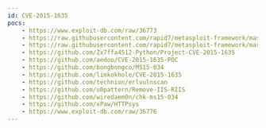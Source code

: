 ```yaml
---
id: CVE-2015-1635
pocs:
    - https://www.exploit-db.com/raw/36773
    - https://raw.githubusercontent.com/rapid7/metasploit-framework/master/modules/auxiliary/scanner/http/ms15_034_http_sys_memory_dump.rb
    - https://raw.githubusercontent.com/rapid7/metasploit-framework/master/modules/auxiliary/dos/http/ms15_034_ulonglongadd.rb
    - https://github.com/Zx7ffa4512-Python/Project-CVE-2015-1635
    - https://github.com/aedoo/CVE-2015-1635-POC
    - https://github.com/bongbongco/MS15-034
    - https://github.com/limkokhole/CVE-2015-1635
    - https://github.com/technion/erlvulnscan
    - https://github.com/u0pattern/Remove-IIS-RIIS
    - https://github.com/wiredaem0n/chk-ms15-034
    - https://github.com/xPaw/HTTPsys
    - https://www.exploit-db.com/raw/36776
---
```

